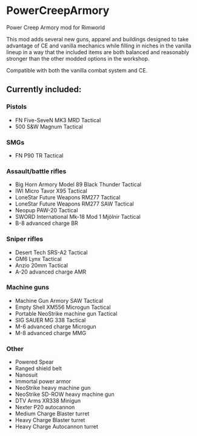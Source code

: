 # PowerCreepArmory
Power Creep Armory mod for Rimworld

This mod adds several new guns, apparel and buildings designed to take advantage of CE and vanilla mechanics while filling in niches in the vanilla lineup in a way that the included items are both balanced and reasonably stronger than the other modded options in the workshop.

Compatible with both the vanilla combat system and CE.

## Currently included:

### Pistols
- FN Five-SeveN MK3 MRD Tactical
- 500 S&W Magnum Tactical
### SMGs
- FN P90 TR Tactical
### Assault/battle rifles
- Big Horn Armory Model 89 Black Thunder Tactical
- IWI Micro Tavor X95 Tactical
- LoneStar Future Weapons RM277 Tactical
- LoneStar Future Weapons RM277 SAW Tactical
- Neopup PAW-20 Tactical
- SWORD International Mk-18 Mod 1 Mjölnir Tactical
- B-8 advanced charge BR
### Sniper rifles
- Desert Tech SRS-A2 Tactical
- GM6 Lynx Tactical
- Anzio 20mm Tactical
- A-20 advanced charge AMR
### Machine guns
- Machine Gun Armory SAW Tactical
- Empty Shell XM556 Microgun Tactical
- Portable NeoStrike machine gun Tactical
- SIG SAUER MG 338 Tactical
- M-6 advanced charge Microgun
- M-8 advanced charge MMG
### Other
- Powered Spear
- Ranged shield belt
- Nanosuit
- Immortal power armor
- NeoStrike heavy machine gun
- NeoStrike SD-ROW heavy machine gun
- DTV Arms XR338 Minigun
- Nexter P20 autocannon
- Medium Charge Blaster turret
- Heavy Charge Blaster turret
- Heavy Charge Autocannon turret
